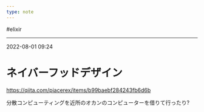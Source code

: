 ```yaml
---
type: note
---
```


#elixir 

---
2022-08-01  09:24

# ネイバーフッドデザイン

https://qiita.com/piacerex/items/b99baebf284243fb6d6b

分散コンピューティングを近所のオカンのコンピューターを借りて行ったり?

